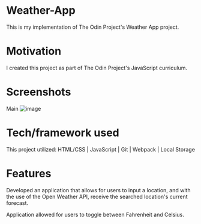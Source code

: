 # Weather-App
This is my implementation of The Odin Project's Weather App project. 

# Motivation
I created this project as part of The Odin Project's JavaScript curriculum.

# Screenshots

Main ![image](https://user-images.githubusercontent.com/10659805/172235150-a11b8184-580b-4b18-8edf-f24dfd18770b.png)

# Tech/framework used 
This project utilized: HTML/CSS | JavaScript | Git | Webpack | Local Storage

# Features
Developed an application that allows for users to input a location, and with the use of the Open Weather API, receive the searched location's current forecast.

Application allowed for users to toggle between Fahrenheit and Celsius.
